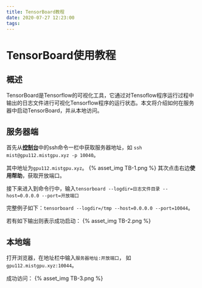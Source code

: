 ```yaml
---
title: TensorBoard教程
date: 2020-07-27 12:23:00
tags:
---
```


# TensorBoard使用教程

## 概述

TensorBoard是Tensorflow的可视化工具，它通过对Tensoflow程序运行过程中输出的日志文件进行可视化Tensorflow程序的运行状态。本文将介绍如何在服务器中启动TensorBoard，并从本地访问。

## 服务器端

首先从[**控制台**](https://mistgpu.com/user/)中的ssh命令一栏中获取服务器地址，如
```ssh mist@gpu112.mistgpu.xyz -p 10040```。

其中地址为```gpu112.mistgpu.xyz```。
{% asset_img TB-1.png %}
其次点击右边**使用帮助**，获取开放端口。

接下来进入到命令行中，输入```tensorboard --logdir=日志文件目录 --host=0.0.0.0 --port=开放端口```

完整例子如下：```tensorboard --logdir=/tmp --host=0.0.0.0 --port=10044```。

若有如下输出则表示成功启动：
{% asset_img TB-2.png %}

## 本地端

打开浏览器，在地址栏中输入```服务器地址:开放端口```，
如```gpu112.mistgpu.xyz:10044```。

成功访问：
{% asset_img TB-3.png %}